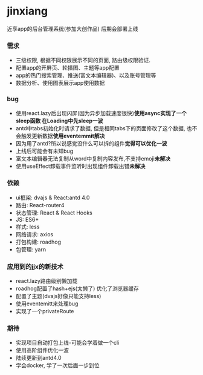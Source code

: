 # jinxiang
近享app的后台管理系统(参加大创作品) 后期会部署上线  
### 需求
* 三级权限, 根据不同权限展示不同的页面, 路由级权限验证.
* 配置app的开屏页、轮播图、主题等app配置
* app的热门搜索管理、推送(富文本编辑器)、以及账号管理等
* 数据分析、使用图表展示app使用数据
### bug
* 使用react.lazy后出现闪屏(因为异步加载速度很快)**使用async实现了一个sleep函数 在Loading中先sleep一波**
* antd中tabs初始化时请求了数据, 但是相同tabs下的页面修改了这个数据, 也不会触发更新数据**使用eventemmit解决**
* 因为用了antd?所以说感觉没什么可以拆的组件**觉得可以优化一波**
* 上线后可能会有未知bug
* 富文本编辑器无法复制从word中复制内容发布,不支持emoji**未解决**
* 使用useEffect卸载事件监听时出现组件卸载出错**未解决**

### 依赖
* ui框架: dvajs & React:antd 4.0
* 路由: React-router4
* 状态管理: React & React Hooks
* JS: ES6+
* 样式: less
* 网络请求: axios
* 打包构建: roadhog
* 包管理: yarn

### 应用到的jjx的新技术
* react.lazy路由级别懒加载
* roadhog配置了hash+ejs(太懒了) 优化了浏览器缓存
* 配置了主题(dvajs好像只能支持less)
* 使用eventemitt来处理bug
* 实现了一个privateRoute

### 期待
* 实现项目自动打包上线-可能会学着做一个cli
* 使用高阶组件优化一波
* 陆续更新到antd4.0
* 学会docker, 学了一次后面一步到位





